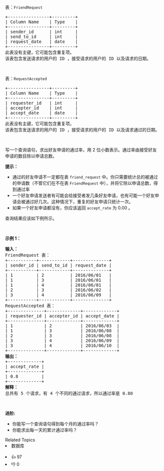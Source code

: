 <p>表：<code>FriendRequest</code></p>

<pre>
+----------------+---------+
| Column Name    | Type    |
+----------------+---------+
| sender_id      | int     |
| send_to_id     | int     |
| request_date   | date    |
+----------------+---------+
此表没有主键，它可能包含重复项。
该表包含发送请求的用户的 ID ，接受请求的用户的 ID 以及请求的日期。
</pre>

<p>&nbsp;</p>

<p>表：<code>RequestAccepted</code></p>

<pre>
+----------------+---------+
| Column Name    | Type    |
+----------------+---------+
| requester_id   | int     |
| accepter_id    | int     |
| accept_date    | date    |
+----------------+---------+
此表没有主键，它可能包含重复项。
该表包含发送请求的用户的 ID ，接受请求的用户的 ID 以及请求通过的日期。</pre>

<p>&nbsp;</p>

<p>写一个查询语句，求出好友申请的通过率，用 2 位小数表示。通过率由接受好友申请的数目除以申请总数。</p>

<p><strong>提示：</strong></p>

<ul> 
 <li>通过的好友申请不一定都在表&nbsp;<code>friend_request</code>&nbsp;中。你只需要统计总的被通过的申请数（不管它们在不在表&nbsp;<code>FriendRequest</code>&nbsp;中），并将它除以申请总数，得到通过率</li> 
 <li>一个好友申请发送者有可能会给接受者发几条好友申请，也有可能一个好友申请会被通过好几次。这种情况下，重复的好友申请只统计一次。</li> 
 <li>如果一个好友申请都没有，你应该返回&nbsp;<code>accept_rate</code>&nbsp;为 0.00 。</li> 
</ul>

<p>查询结果应该如下例所示。</p>

<p>&nbsp;</p>

<p><strong>示例 1：</strong></p>

<pre>
<strong>输入：</strong>
FriendRequest 表：
+-----------+------------+--------------+
| sender_id | send_to_id | request_date |
+-----------+------------+--------------+
| 1         | 2          | 2016/06/01   |
| 1         | 3          | 2016/06/01   |
| 1         | 4          | 2016/06/01   |
| 2         | 3          | 2016/06/02   |
| 3         | 4          | 2016/06/09   |
+-----------+------------+--------------+
RequestAccepted 表：
+--------------+-------------+-------------+
| requester_id | accepter_id | accept_date |
+--------------+-------------+-------------+
| 1            | 2           | 2016/06/03  |
| 1            | 3           | 2016/06/08  |
| 2            | 3           | 2016/06/08  |
| 3            | 4           | 2016/06/09  |
| 3            | 4           | 2016/06/10  |
+--------------+-------------+-------------+
<strong>输出：</strong>
+-------------+
| accept_rate |
+-------------+
| 0.8         |
+-------------+
<strong>解释：</strong>
总共有 5 个请求，有 4 个不同的通过请求，所以通过率是 0.80</pre>

<p>&nbsp;</p>

<p><strong>进阶:</strong></p>

<ul> 
 <li>你能写一个查询语句得到每个月的通过率吗？</li> 
 <li>你能求出每一天的累计通过率吗？</li> 
</ul>

<div><div>Related Topics</div><div><li>数据库</li></div></div><br><div><li>👍 97</li><li>👎 0</li></div>